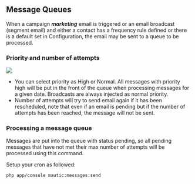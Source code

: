 ## Message Queues

When a campaign _**marketing**_ email is triggered or an email broadcast (segment email) and either a contact has a frequency rule defined or there is a default set in Configuration, the email may be sent to a queue to be processed.

### Priority and number of attempts

![](/contacts/media/marketing-email.png)

- You can select priority as High or Normal. All messages with priority high will be put in the front of the queue when processing messages for a given date. Broadcasts are always injected as normal priority.
- Number of attempts will try to send email again if it has been rescheduled, note that even if an email is pending but if the number of attempts has been reached, the message will not be sent.

### Processing a message queue
Messages are put into the queue with status pending, so all pending messages that have not met their max number of attempts will be processed using this command.

Setup your cron as followed:

`php app/console mautic:messages:send`